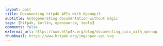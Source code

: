 ```yaml
---
layout: post
title: Documenting http4k APIs with OpenApi3
subtitle: Autogenerating documentation without magic
tags: [http4k, kotlin, opensource, tools]
comments: false
external_url: https://www.http4k.org/blog/documenting_apis_with_openapi
thumbnail: https://www.http4k.org/img/open-api.svg
---
```

